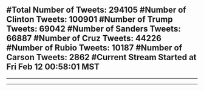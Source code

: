 #Total Number of Tweets: 294105 
#Number of Clinton Tweets: 100901
#Number of Trump Tweets: 69042
#Number of Sanders Tweets: 66887
#Number of Cruz Tweets: 44226
#Number of Rubio Tweets: 10187
#Number of Carson Tweets: 2862
#Current Stream Started at Fri Feb 12 00:58:01 MST
---
---
---
